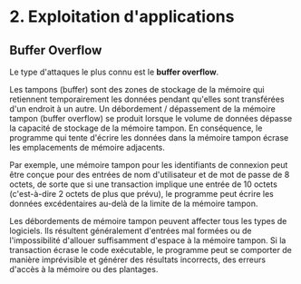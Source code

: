# 2. Exploitation d'applications

## Buffer Overflow

Le type d'attaques le plus connu est le **buffer overflow**.

Les tampons (buffer) sont des zones de stockage de la mémoire qui retiennent temporairement les données pendant qu'elles sont transférées d'un endroit à un autre. Un débordement / dépassement de la mémoire tampon (buffer overflow) se produit lorsque le volume de données dépasse la capacité de stockage de la mémoire tampon. En conséquence, le programme qui tente d'écrire les données dans la mémoire tampon écrase les emplacements de mémoire adjacents.

Par exemple, une mémoire tampon pour les identifiants de connexion peut être conçue pour des entrées de nom d'utilisateur et de mot de passe de 8 octets, de sorte que si une transaction implique une entrée de 10 octets (c'est-à-dire 2 octets de plus que prévu), le programme peut écrire les données excédentaires au-delà de la limite de la mémoire tampon.

Les débordements de mémoire tampon peuvent affecter tous les types de logiciels. Ils résultent généralement d'entrées mal formées ou de l'impossibilité d'allouer suffisamment d'espace à la mémoire tampon. Si la transaction écrase le code exécutable, le programme peut se comporter de manière imprévisible et générer des résultats incorrects, des erreurs d'accès à la mémoire ou des plantages.
